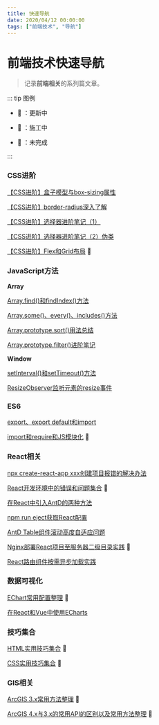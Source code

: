 ```yaml
---
title: 快速导航
date: 2020/04/12 00:00:00
tags: ["前端技术", "导航"]
---
```


# 前端技术快速导航

<ClientOnly>
  <display-bar :displayData="$frontmatter"></display-bar>
</ClientOnly>

> 记录**前端相关**的系列篇文章。

::: tip 图例

* 📝 ：更新中

* 🚧 ：施工中

* 📌 ：未完成

:::

### CSS进阶

<a href="/blog/frontend/css&html/box-model-and-box-sizing.html" target="_blank">【CSS进阶】盒子模型与box-sizing属性</a>

<a href="/blog/frontend/css&html/css-border-radius.html" target="_blank">【CSS进阶】border-radius深入了解</a>

<a href="/blog/frontend/css&html/css-selector-1.html" target="_blank">【CSS进阶】选择器进阶笔记（1）</a>

<a href="/blog/frontend/css&html/css-selector-2.html" target="_blank">【CSS进阶】选择器进阶笔记（2）伪类</a>

<a href="/blog/frontend/css&html/flex-and-grid.html" target="_blank">【CSS进阶】Flex和Grid布局</a> 🚧

### JavaScript方法

**Array**

<a href="/blog/frontend/javascript/array-find-and-findindex.html" target="_blank">Array.find()和findIndex()方法</a>

<a href="/blog/frontend/javascript/array-some-and-every-and-includes.html" target="_blank">Array.some()、every()、includes()方法</a>

<a href="/blog/frontend/javascript/array-sort.html" target="_blank">Array.prototype.sort()用法总结</a>

<a href="/blog/frontend/javascript/array-filter.html" target="_blank">Array.prototype.filter()进阶笔记</a>

**Window**

<a href="/blog/frontend/javascript/setinterval-and-settimeout.html" target="_blank">setInterval()和setTimeout()方法</a>

<a href="/blog/frontend/javascript/element-resize-observer.html" target="_blank">ResizeObserver监听元素的resize事件</a>

### ES6

<a href="/blog/frontend/javascript/export-and-export-default.html" target="_blank">export、export default和import</a>

<a href="/blog/frontend/javascript/import-and-require.html" target="_blank">import和require和JS模块化</a> 🚧

### React相关

<a href="/blog/frontend/react/react-install-error.html" target="_blank">npx create-react-app xxx创建项目报错的解决办法</a>

<a href="/blog/frontend/react/react-errors-summary.html" target="_blank">React开发环境中的错误和问题集合</a> 📝

<a href="/blog/frontend/react/use-modularized-antd-in-react.html" target="_blank">在React中引入AntD的两种方法</a>

<a href="/blog/frontend/react/npm-run-eject.html" target="_blank">npm run eject获取React配置</a>

<a href="/blog/frontend/react/antd-table-scroll-y.html" target="_blank">AntD Table组件滚动高度自适应问题</a>

<a href="/blog/frontend/react/sub-directory-deploy.html" target="_blank">Nginx部署React项目至服务器二级目录实践</a> 🚧

<a href="/blog/frontend/react/react-async-router-practice.html" target="_blank">React路由组件按需异步加载实践</a>

### 数据可视化

<a href="/blog/frontend/other/echart-basic-config.html" target="_blank">EChart常用配置整理</a> 📝

<a href="/blog/frontend/other/use-echart-in-react-and-vue.html" target="_blank">在React和Vue中使用ECharts</a>

### 技巧集合

<a href="/blog/frontend/css&html/html-practical-skills.html" target="_blank">HTML实用技巧集合</a> 📝

<a href="/blog/frontend/css&html/css-practical-skills.html" target="_blank">CSS实用技巧集合</a> 📝

###  GIS相关

<a href="/blog/frontend/gis/arcgis-api-for-js.html" target="_blank">ArcGIS 3.x常用方法整理</a> 📝

<a href="/blog/frontend/gis/arcgis-api-for-js-4x.html" target="_blank">ArcGIS 4.x与3.x的常用API的区别以及常用方法整理</a> 📝

